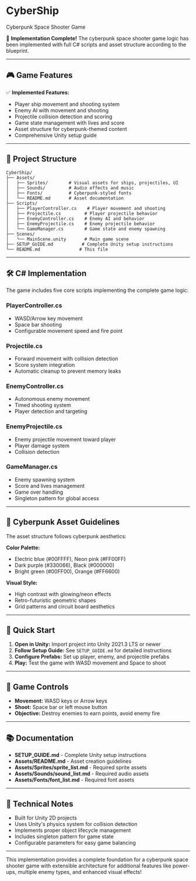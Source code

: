 # CyberShip
Cyberpunk Space Shooter Game

🚀 **Implementation Complete!** The cyberpunk space shooter game logic has been implemented with full C# scripts and asset structure according to the blueprint.

---

## 🎮 Game Features

✅ **Implemented Features:**
- Player ship movement and shooting system
- Enemy AI with movement and shooting
- Projectile collision detection and scoring
- Game state management with lives and score
- Asset structure for cyberpunk-themed content
- Comprehensive Unity setup guide

---

## 📁 Project Structure

```
CyberShip/
├── Assets/
│   ├── Sprites/        # Visual assets for ships, projectiles, UI
│   ├── Sounds/         # Audio effects and music
│   ├── Fonts/          # Cyberpunk-styled fonts
│   └── README.md       # Asset documentation
├── Scripts/
│   ├── PlayerController.cs    # Player movement and shooting
│   ├── Projectile.cs         # Player projectile behavior
│   ├── EnemyController.cs    # Enemy AI and behavior
│   ├── EnemyProjectile.cs    # Enemy projectile behavior
│   └── GameManager.cs        # Game state and enemy spawning
├── Scenes/
│   └── MainScene.unity       # Main game scene
├── SETUP_GUIDE.md           # Complete Unity setup instructions
└── README.md               # This file
```

---

## 🛠️ C# Implementation

The game includes five core scripts implementing the complete game logic:

### PlayerController.cs
- WASD/Arrow key movement
- Space bar shooting
- Configurable movement speed and fire point

### Projectile.cs
- Forward movement with collision detection
- Score system integration
- Automatic cleanup to prevent memory leaks

### EnemyController.cs
- Autonomous enemy movement
- Timed shooting system
- Player detection and targeting

### EnemyProjectile.cs
- Enemy projectile movement toward player
- Player damage system
- Collision detection

### GameManager.cs
- Enemy spawning system
- Score and lives management
- Game over handling
- Singleton pattern for global access

---

## 🎨 Cyberpunk Asset Guidelines

The asset structure follows cyberpunk aesthetics:

**Color Palette:**
- Electric blue (#00FFFF), Neon pink (#FF00FF)
- Dark purple (#330066), Black (#000000)
- Bright green (#00FF00), Orange (#FF6600)

**Visual Style:**
- High contrast with glowing/neon effects
- Retro-futuristic geometric shapes
- Grid patterns and circuit board aesthetics

---

## 🚀 Quick Start

1. **Open in Unity:** Import project into Unity 2021.3 LTS or newer
2. **Follow Setup Guide:** See `SETUP_GUIDE.md` for detailed instructions
3. **Configure Prefabs:** Set up player, enemy, and projectile prefabs
4. **Play:** Test the game with WASD movement and Space to shoot

---

## 🎯 Game Controls

- **Movement:** WASD keys or Arrow keys
- **Shoot:** Space bar or left mouse button
- **Objective:** Destroy enemies to earn points, avoid enemy fire

---

## 📚 Documentation

- **SETUP_GUIDE.md** - Complete Unity setup instructions
- **Assets/README.md** - Asset creation guidelines
- **Assets/Sprites/sprite_list.md** - Required sprite assets
- **Assets/Sounds/sound_list.md** - Required audio assets
- **Assets/Fonts/font_list.md** - Required font assets

---

## 🔧 Technical Notes

- Built for Unity 2D projects
- Uses Unity's physics system for collision detection
- Implements proper object lifecycle management
- Includes singleton pattern for game state
- Configurable parameters for easy game balancing

---

This implementation provides a complete foundation for a cyberpunk space shooter game with extensible architecture for additional features like power-ups, multiple enemy types, and enhanced visual effects!
